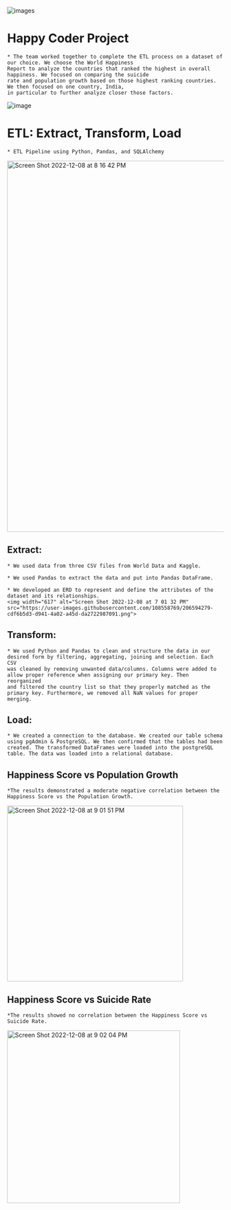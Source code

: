 ![images](https://user-images.githubusercontent.com/108558769/206596859-100a808a-b2b5-4f92-9ff8-1bd8ee5cb0b2.png)

# Happy Coder Project
    * The team worked together to complete the ETL process on a dataset of our choice. We choose the World Happiness
    Report to analyze the countries that ranked the highest in overall happiness. We focused on comparing the suicide 
    rate and population growth based on those highest ranking countries. We then focused on one country, India, 
    in particular to further analyze closer those factors. 
![image](https://user-images.githubusercontent.com/108558769/206597608-09719ae3-d3b6-4b9e-9509-3524e77e5571.png)

# ETL: Extract, Transform, Load
    * ETL Pipeline using Python, Pandas, and SQLAlchemy
<img width="864" alt="Screen Shot 2022-12-08 at 8 16 42 PM" src="https://user-images.githubusercontent.com/108558769/206601742-e334f328-30c8-4a99-8d69-3a0dba471549.png">

## Extract: 
    * We used data from three CSV files from World Data and Kaggle.
    
    * We used Pandas to extract the data and put into Pandas DataFrame.
    
    * We developed an ERD to represent and define the attributes of the dataset and its relationships. 
    <img width="617" alt="Screen Shot 2022-12-08 at 7 01 32 PM" src="https://user-images.githubusercontent.com/108558769/206594279-cdf6b5d3-d941-4a02-a45d-da2722987091.png">
    
## Transform: 
    * We used Python and Pandas to clean and structure the data in our desired form by filtering, aggregating, joining and selection. Each CSV
    was cleaned by removing unwanted data/columns. Columns were added to allow proper reference when assigning our primary key. Then reorganized
    and filtered the country list so that they properly matched as the primary key. Furthermore, we removed all NaN values for proper merging.
    
    
## Load:
    * We created a connection to the database. We created our table schema using pgAdmin & PostgreSQL. We then confirmed that the tables had been
    created. The transformed DataFrames were loaded into the postgreSQL table. The data was loaded into a relational database. 

## Happiness Score vs Population Growth
    *The results demonstrated a moderate negative correlation between the Happiness Score vs the Population Growth.
<img width="409" alt="Screen Shot 2022-12-08 at 9 01 51 PM" src="https://user-images.githubusercontent.com/108558769/206607338-63f32013-4225-49ce-9b76-fa951b24d871.png">
 

## Happiness Score vs Suicide Rate
    *The results showed no correlation between the Happiness Score vs Suicide Rate. 
<img width="402" alt="Screen Shot 2022-12-08 at 9 02 04 PM" src="https://user-images.githubusercontent.com/108558769/206607466-dad72870-de09-4271-b9ac-a9d338b3e5df.png">
